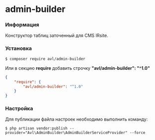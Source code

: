 # admin-builder

### Информация

Конструктор таблиц заточенный для CMS IRsite.

### Установка

```
$ composer require avl/admin-builder
```
Или в секцию **require** добавить строчку **"avl/admin-builder": "^1.0"**

```json
{
    "require": {
        "avl/admin-builder": "^1.0"
    }
}
```
### Настройка

Для публикации файла настроек необходимо выполнить команду:

```
$ php artisan vendor:publish --provider="Avl\AdminBuilder\AdminBuilderServiceProvider" --force
```

